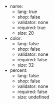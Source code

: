  * name:
    * lang: true
    * shop: false
    * validator: none
    * required: true
    * size: 20
 * color:
    * lang: false
    * shop: false
    * validator: none
    * required: false
    * size: 32
 * percent:
    * lang: false
    * shop: false
    * validator: none
    * required: false
    * size: undefined

